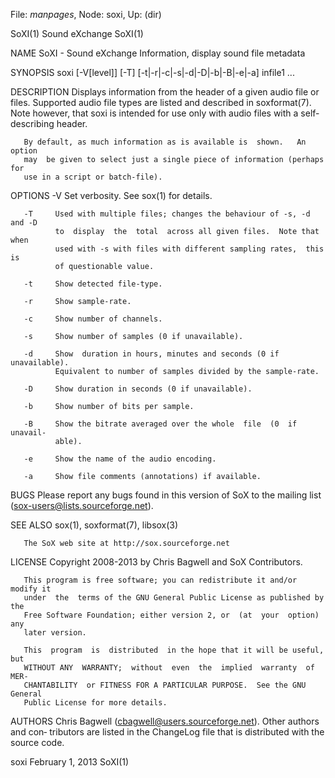 File: *manpages*,  Node: soxi,  Up: (dir)

SoXI(1)                         Sound eXchange                         SoXI(1)



NAME
       SoXI - Sound eXchange Information, display sound file metadata

SYNOPSIS
       soxi [-V[level]] [-T] [-t|-r|-c|-s|-d|-D|-b|-B|-e|-a] infile1 ...

DESCRIPTION
       Displays  information  from  the header of a given audio file or files.
       Supported audio file types are listed and  described  in  soxformat(7).
       Note  however, that soxi is intended for use only with audio files with
       a self-describing header.

       By default, as much information as is available is  shown.   An  option
       may  be given to select just a single piece of information (perhaps for
       use in a script or batch-file).

OPTIONS
       -V     Set verbosity. See sox(1) for details.

       -T     Used with multiple files; changes the behaviour of -s, -d and -D
              to  display  the  total  across all given files.  Note that when
              used with -s with files with different sampling rates,  this  is
              of questionable value.

       -t     Show detected file-type.

       -r     Show sample-rate.

       -c     Show number of channels.

       -s     Show number of samples (0 if unavailable).

       -d     Show  duration in hours, minutes and seconds (0 if unavailable).
              Equivalent to number of samples divided by the sample-rate.

       -D     Show duration in seconds (0 if unavailable).

       -b     Show number of bits per sample.

       -B     Show the bitrate averaged over the whole  file  (0  if  unavail‐
              able).

       -e     Show the name of the audio encoding.

       -a     Show file comments (annotations) if available.

BUGS
       Please report any bugs found in this version of SoX to the mailing list
       (sox-users@lists.sourceforge.net).

SEE ALSO
       sox(1), soxformat(7), libsox(3)

       The SoX web site at http://sox.sourceforge.net

LICENSE
       Copyright 2008-2013 by Chris Bagwell and SoX Contributors.

       This program is free software; you can redistribute it and/or modify it
       under  the  terms of the GNU General Public License as published by the
       Free Software Foundation; either version 2, or  (at  your  option)  any
       later version.

       This  program  is  distributed  in the hope that it will be useful, but
       WITHOUT ANY  WARRANTY;  without  even  the  implied  warranty  of  MER‐
       CHANTABILITY  or FITNESS FOR A PARTICULAR PURPOSE.  See the GNU General
       Public License for more details.

AUTHORS
       Chris Bagwell (cbagwell@users.sourceforge.net).  Other authors and con‐
       tributors are listed in the ChangeLog file that is distributed with the
       source code.



soxi                           February 1, 2013                        SoXI(1)

